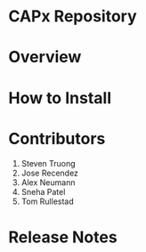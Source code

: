 CAPx Repository
==============

Overview
=========

How to Install
==================

Contributors 
=======================

1. Steven Truong
2. Jose Recendez
3. Alex Neumann
4. Sneha Patel
5. Tom Rullestad

Release Notes
=========
